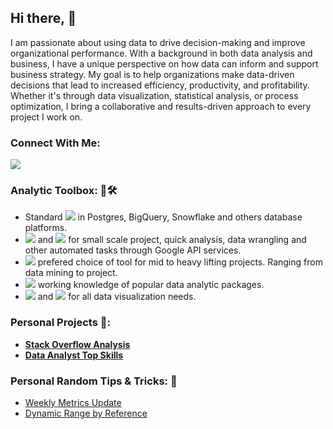 ## Hi there, 👋

I am passionate about using data to drive decision-making and improve organizational performance. With a background in both data analysis and business, I have a unique perspective on how data can inform and support business strategy. My goal is to help organizations make data-driven decisions that lead to increased efficiency, productivity, and profitability. Whether it's through data visualization, statistical analysis, or process optimization, I bring a collaborative and results-driven approach to every project I work on.

### Connect With Me:
[![](https://img.shields.io/badge/LinkedIn-0077B5?style=for-the-badge&logo=linkedin&logoColor=white)](https://www.linkedin.com/in/minh-b-0bb0628b)

### Analytic Toolbox: 🧰🛠️
-  Standard ![](https://img.shields.io/badge/SQL-informational?style=flat&logo=postgresql&logoColor=white&color=2bbc8a) in Postgres, BigQuery, Snowflake and others database platforms. 
- ![](https://img.shields.io/badge/Sheet-informational?style=flat&logo=google&logoColor=white&color=2bbc8a) and ![](https://img.shields.io/badge/Excel-informational?style=flat&logo=microsoft-excel&logoColor=white&color=2bbc8a) for small scale project, quick analysis, data wrangling and other automated tasks through Google API services.  
- ![](https://img.shields.io/badge/Python-informational?style=flat&logo=python&logoColor=white&color=2bbc8a) prefered choice of tool for mid to heavy lifting projects. Ranging from data mining to  project.  
- ![](https://img.shields.io/badge/Javascript-informational?style=flat&logo=javascript&logoColor=white&color=2bbc8a) working knowledge of popular data analytic packages. 
- ![](https://img.shields.io/badge/Tableau-informational?style=flat&logo=tableau&logoColor=white&color=2bbc8a) and ![](https://img.shields.io/badge/Looker-informational?style=flat&logo=looker&logoColor=white&color=2bbc8a) for all data visualization needs. 

### Personal Projects 📂: 
- [**Stack Overflow Analysis**](https://github.com/mbo0000/Personal-Projects/blob/main/Stackoverflow/notebook/stackoverflow_analysis.ipynb)
- [**Data Analyst Top Skills**](https://github.com/mbo0000/Personal-Projects/tree/main/DataAnalyticTopSkills) 

### Personal Random Tips & Tricks: 🎲
- [Weekly Metrics Update](https://github.com/mbo0000/RandomStuffs/blob/main/SpreadSheet%20Things/Weekly%20Metric/weekly_metric.md)
- [Dynamic Range by Reference](https://github.com/mbo0000/RandomStuffs/blob/main/SpreadSheet%20Things/dynamic_data_range.md)
